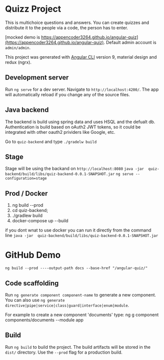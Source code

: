 # Quizz Project

This is multichoice questions and answers. You can create quizzes and distribute it to the people via a code, the person has to enter.

[mocked demo is https://appencoder3264.github.io/angular-quiz](https://appencoder3264.github.io/angular-quiz).
Default admin account is `admin/admin`.

This project was generated with [Angular CLI](https://github.com/angular/angular-cli) version 9, material design and redux (ngrx).

## Development server

Run `ng serve` for a dev server. Navigate to `http://localhost:4200/`. The app will automatically reload if you change any of the source files.

## Java backend
The backend is build using spring data and uses HSQL and the defualt db. Authentication is build based on oAuth2 JWT tokens, so it could be integrated with other oauth2 prividers like Google, etc.

Go to `quiz-backend` and type `./gradelw build`

## Stage
Stage will be using the backand on `http://localhost:8080`
`java -jar  quiz-backend/build/libs/quiz-backend-0.0.1-SNAPSHOT.jar`
`ng serve --configuration=stage`

## Prod / Docker
1. ng build --prod
2. cd quiz-backend;
3. ./gradlew build
4. docker-compose up --build

if you dont wnat to use docker you can run it directly from the command line `java -jar  quiz-backend/build/libs/quiz-backend-0.0.1-SNAPSHOT.jar`

# GitHub Demo
`ng build --prod ----output-path docs --base-href "/angular-quiz/"`

## Code scaffolding

Run `ng generate component component-name` to generate a new component. You can also use `ng generate directive|pipe|service|class|guard|interface|enum|module`.

For example to create a new component 'documents' type: 
ng g component components/documents --module app

## Build

Run `ng build` to build the project. The build artifacts will be stored in the `dist/` directory. Use the `--prod` flag for a production build.
